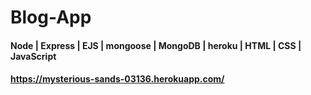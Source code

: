 # Blog-App
#### Node | Express | EJS | mongoose | MongoDB | heroku | HTML | CSS | JavaScript
#### https://mysterious-sands-03136.herokuapp.com/
